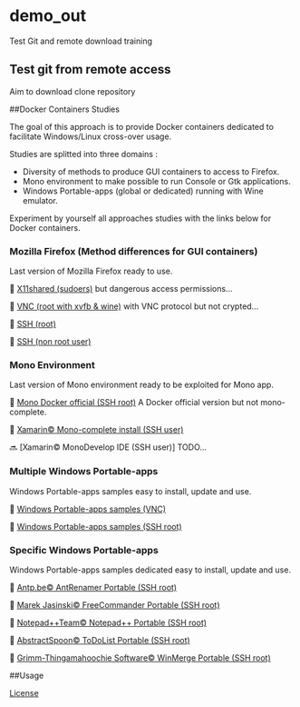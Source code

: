 # demo_out
Test Git and remote download training
## Test git from remote access
Aim to download clone repository

##Docker Containers Studies

The goal of this approach is to provide Docker containers dedicated to facilitate Windows/Linux cross-over usage.

Studies are splitted into three domains : 
- Diversity of methods to produce GUI containers to access to Firefox.
- Mono environment to make possible to run Console or Gtk applications.
- Windows Portable-apps (global or dedicated) running with Wine emulator.
 
Experiment by yourself all approaches studies with the links below for Docker containers.

### Mozilla Firefox (Method differences for GUI containers)

Last version of Mozilla Firefox ready to use.

:checkered_flag: [X11shared (sudoers)](https://github.com/d-marchand/term_x11shared_sudoers_firefox/ "X11shared") but dangerous access permissions... 

:checkered_flag: [VNC (root with xvfb & wine)](https://github.com/d-marchand/vncxvfb_wine_firefox/ "VNC") with VNC protocol but not crypted... 

:checkered_flag: [SSH (root)](https://github.com/d-marchand/term_ssh_root_firefox/ "SSH") 

:checkered_flag: [SSH (non root user)](https://github.com/d-marchand/term_ssh_user_firefox/ "SSH") 

### Mono Environment

Last version of Mono environment ready to be exploited for Mono app.

:checkered_flag: [Mono Docker official (SSH root)](https://github.com/d-marchand/term_ssh_root_mono/ "SSH") A Docker official version but not mono-complete. 

:checkered_flag: [Xamarin:copyright: Mono-complete install (SSH user)](https://github.com/d-marchand/term_ssh_user_monodotnet45/ "SSH")

:soon: [Xamarin:copyright: MonoDevelop IDE (SSH user)] TODO...

### Multiple Windows Portable-apps

Windows Portable-apps samples easy to install, update and use.

:checkered_flag: [Windows Portable-apps samples (VNC)](https://github.com/d-marchand/vncxvfb_wine_portable-apps_samples/ "VNC") 

:checkered_flag: [Windows Portable-apps samples (SSH root)](https://github.com/d-marchand/term_ssh_root_portable-apps_samples/ "SSH")

### Specific Windows Portable-apps

Windows Portable-apps samples dedicated easy to install, update and use.

:checkered_flag: [Antp.be:copyright: AntRenamer Portable (SSH root)](https://github.com/d-marchand/term_ssh_root_antrenamer/ "SSH") 

:checkered_flag: [Marek Jasinski:copyright: FreeCommander Portable (SSH root)](https://github.com/d-marchand/term_ssh_root_freecommander/ "SSH")  

:checkered_flag: [Notepad++Team:copyright: Notepad++ Portable (SSH root)](https://github.com/d-marchand/term_ssh_root_notepadplusplus/ "SSH") 

:checkered_flag: [AbstractSpoon:copyright: ToDoList Portable (SSH root)](https://github.com/d-marchand/term_ssh_root_todolist/ "SSH") 

:checkered_flag: [Grimm-Thingamahoochie Software:copyright: WinMerge Portable (SSH root)](https://github.com/d-marchand/term_ssh_root_winmerge/ "SSH") 

##Usage

[License](LICENSE "License")
